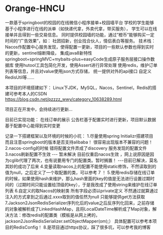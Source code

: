 # Orange-HNCU
一款基于springboot的校园的在线微信小程序接单+校园墙平台 学校的学生能够基于小程序进行在线的派单（如快递代拿，外卖代拿，带买服务）， 学生可以在线接单并且得到一些交易信息。 同时提供校园墙的功能，通过”橙币”能够购买一定时间的“广告效果”，如： 社团招新，创业找合伙人，情侣表白等服务。 技术栈： Nacos作配置中心服务发现，使得配置一更新，项目的一些默认参数也得到实时的更新，sentinel熔断降级， 集成java8新特性 springboot+springMVC+mybaits-plus+easyCode生成原子服务层接口操作数据库 使用hutool工具包简化开发，使用Assert进行异常处理 使用redis，维护订单列表等信息，并且对value使用json方式存储， 统一提供对外的api接口 自定义RedisUtil等......

本项目的环境搭建如下： Linux下JDK，MySQL，Nacos，Sentinel，Redis的搭建可参考本人的CSDN https://blog.csdn.net/pzzzz_wwy/category_10638289.html

项目正在开发中，会持续进行更新...

目前已实现功能： 在线订单的展示 公告栏基于配置实时进行更新，项目默认数据基于配置中心能得到实时变更

记录一下搭建框架以及环境的时候的小坑： 1.尽量使用spring Initializr搭建项目 而且注意springboot的版本是否支持alibaba！ 很容易出现版本不兼容的问题！ 2.nacos-config的时候 错将配置文件弄成了discovery 服务发现的配置文件 3.nacos刷新配置不生效 --- 暂未解决 目前仅重启nacos生效 ，网上说原因是因为cglib代理了两次，也有说要用专门的配置类。暂时搁置！ ---目前已解决，莫名其妙的成功了后来 4.变量读取nacos上的配置不能使用static修饰，不然读取到的值为null，之后定义了一个取配置的类，可以参考 7 ！ 5.使用redis存储在线订单的时候，如果使用hash来维护，那么hash里面的key的值是无法进行设置过期时间的（过期时间只能设置给顶级的key），于是我改成了使用string来维护在线订单列表 6.自定义的取Nacos的映射类 所有字段必须以private定义 不然通过就算通过注入的方式拿到之后通过.xxxx取到的值任然为null 只能够提供get方法获取 7.Jackson2JsonRedisSerializer序列化后的value之后反序列化回来，之前存储的对象被解析成了LinkedHashMap，且将LocalDateTime解析成了Map对象，解决方法：修改redis的配置类（模板是从网上拷的，jackson2JsonRedisSerializer.setObjectMapper(om);） 具体配置可以参考本项目的RedisConfig！ 8.是项目通过https协议，踩了很多坑，可以参考我的博客
